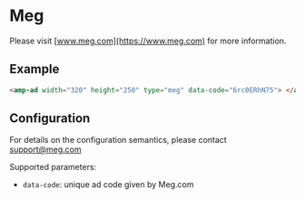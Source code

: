 # Meg

Please visit [www.meg.com](https://www.meg.com) for more information.

## Example

```html
<amp-ad width="320" height="250" type="meg" data-code="6rc0ERhN75"> </amp-ad>
```

## Configuration

For details on the configuration semantics, please contact support@meg.com

Supported parameters:

-   `data-code`: unique ad code given by Meg.com
